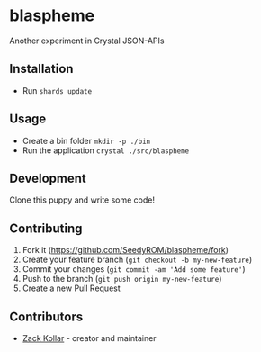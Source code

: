 # blaspheme

Another experiment in Crystal JSON-APIs

## Installation

* Run `shards update`

## Usage

* Create a bin folder `mkdir -p ./bin`
* Run the application `crystal ./src/blaspheme`

## Development

Clone this puppy and write some code!

## Contributing

1. Fork it (<https://github.com/SeedyROM/blaspheme/fork>)
2. Create your feature branch (`git checkout -b my-new-feature`)
3. Commit your changes (`git commit -am 'Add some feature'`)
4. Push to the branch (`git push origin my-new-feature`)
5. Create a new Pull Request

## Contributors

* [Zack Kollar](https://github.com/SeedyROM) - creator and maintainer
